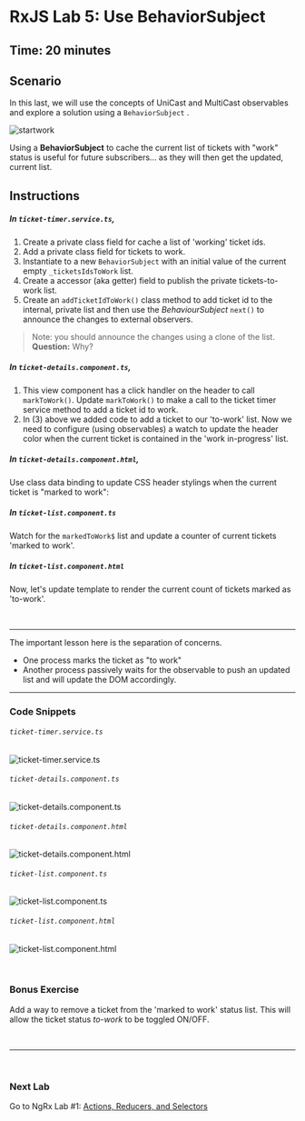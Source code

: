 # RxJS Lab 5: Use BehaviorSubject

## Time: 20 minutes

## Scenario

In this last, we will use the concepts of UniCast and MultiCast observables and explore a solution using a `BehaviorSubject` .

![startwork](https://user-images.githubusercontent.com/210413/35168754-c42e14b6-fd1f-11e7-93e8-af0836b3ff3c.jpg)

Using a **BehaviorSubject** to cache the current list of tickets with "work" status is useful for future subscribers... as they will then get the updated, current list.


## Instructions

##### In `ticket-timer.service.ts`, 

1. Create a private class field for cache a list of 'working' ticket ids.
2. Add a private class field for tickets to work.
3. Instantiate to a new `BehaviorSubject` with an initial value of the current empty `_ticketsIdsToWork` list.
4. Create a accessor (aka getter) field to publish the private tickets-to-work list.
5. Create an `addTicketIdToWork()` class method to add ticket id to the internal, private list and then use the *BehaviourSubject* `next()` to announce the changes to external observers.
  > Note: you should announce the changes using a clone of the list. **Question:** Why?

##### In `ticket-details.component.ts`, 

1. This view component has a click handler on the header to call `markToWork()`. Update `markToWork()` to make a call to the ticket timer service method to add a ticket id to work.
2. In (3) above we added code to add a ticket to our 'to-work' list. Now we need to configure (using observables) a watch to update the header color when the current ticket is contained in the 'work in-progress' list.

##### In `ticket-details.component.html`, 

Use class data binding to update CSS header stylings when the current ticket is "marked to work":

##### In `ticket-list.component.ts` 

Watch for the `markedToWork$` list and update a counter of current tickets 'marked to work'.

##### In `ticket-list.component.html ` 

Now, let's update template to render the current count of tickets marked as 'to-work'.


<br/>

---

The important lesson here is the separation of concerns.

* One process marks the ticket as "to work"
* Another process passively waits for the observable to push an updated list and will update the DOM accordingly.

---

### Code Snippets

###### `ticket-timer.service.ts`

![ticket-timer.service.ts](https://user-images.githubusercontent.com/210413/47942022-81584b80-debe-11e8-872b-3c476a0d99e7.png)

###### `ticket-details.component.ts`

![ticket-details.component.ts](https://user-images.githubusercontent.com/210413/47942039-903efe00-debe-11e8-84aa-e20bd46c8d96.png)

###### `ticket-details.component.html`

![ticket-details.component.html](https://user-images.githubusercontent.com/210413/47942058-9fbe4700-debe-11e8-92cb-5cafd2011adf.png)

###### `ticket-list.component.ts`

![ticket-list.component.ts](https://user-images.githubusercontent.com/210413/47942074-af3d9000-debe-11e8-84b6-09f1f963388e.png)

###### `ticket-list.component.html`

![ticket-list.component.html](https://user-images.githubusercontent.com/210413/47942090-bcf31580-debe-11e8-8a2f-c0980fb40f34.png)

<br/>

### Bonus Exercise

Add a way to remove a ticket from the 'marked to work' status list. This will allow the ticket status *to-work* to be toggled ON/OFF.


<br/>

----

<br/>

### Next Lab

Go to NgRx Lab #1: [Actions, Reducers, and Selectors](/ngrx/lab-1.md)
